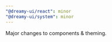 ```yaml
---
"@dreamy-ui/react": minor
"@dreamy-ui/system": minor
---
```


Major changes to components & theming.
